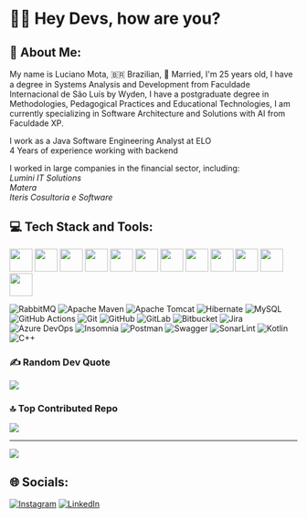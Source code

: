# 👋🏼 Hey Devs, how are you?

## 💫 About Me:
My name is Luciano Mota, 🇧🇷 Brazilian, 💍 Married, I'm 25 years old, I have a degree in Systems Analysis and Development from Faculdade Internacional de São Luís by Wyden, I have a postgraduate degree in Methodologies, Pedagogical Practices and Educational Technologies, I am currently specializing in Software Architecture and Solutions with AI from Faculdade XP.<br>

I work as a Java Software Engineering Analyst at ELO<br>4 Years of experience working with backend<br>

I worked in large companies in the financial sector, including: <br>
*Lumini IT Solutions*<br>
*Matera*<br>
*Iteris Cosultoria e Software*

## 💻 Tech Stack and Tools:

<img loading="lazy" src="https://cdn.jsdelivr.net/gh/devicons/devicon@latest/icons/java/java-original-wordmark.svg" width="40" height="40"/> <img loading="lazy" src="https://cdn.jsdelivr.net/gh/devicons/devicon@latest/icons/spring/spring-original-wordmark.svg" width="40" height="40"/> <img loading="lazy" src="https://cdn.jsdelivr.net/gh/devicons/devicon@latest/icons/junit/junit-original-wordmark.svg" width="40" height="40"/> <img loading="lazy" src="https://cdn.jsdelivr.net/gh/devicons/devicon@latest/icons/postgresql/postgresql-original-wordmark.svg" width="40" height="40"/> <img loading="lazy" src="https://cdn.jsdelivr.net/gh/devicons/devicon@latest/icons/docker/docker-plain-wordmark.svg" width="40" height="40"/> <img loading="lazy" src="https://cdn.jsdelivr.net/gh/devicons/devicon@latest/icons/linux/linux-original.svg" width="40" height="40"/> <img loading="lazy" src="https://cdn.jsdelivr.net/gh/devicons/devicon@latest/icons/sonarqube/sonarqube-plain-wordmark.svg" width="40" height="40"/> <img loading="lazy" src="https://cdn.jsdelivr.net/gh/devicons/devicon@latest/icons/jenkins/jenkins-original.svg" width="40" height="40"/> <img loading="lazy" src="https://cdn.jsdelivr.net/gh/devicons/devicon@latest/icons/heroku/heroku-original-wordmark.svg" width="40" height="40"/> <img loading="lazy" src="https://cdn.jsdelivr.net/gh/devicons/devicon@latest/icons/amazonwebservices/amazonwebservices-plain-wordmark.svg" width="40" height="40"/> <img loading="lazy" src="https://cdn.jsdelivr.net/gh/devicons/devicon@latest/icons/azure/azure-original-wordmark.svg" width="40" height="40"/> <img loading="lazy" src="https://cdn.jsdelivr.net/gh/devicons/devicon@latest/icons/maven/maven-original.svg" width="40" height="40"/>

          
          
![RabbitMQ](https://img.shields.io/badge/rabbitmq-FF6600?style=plastic&logo=rabbitmq&logoColor=white) ![Apache Maven](https://img.shields.io/badge/Apache%20Maven-C71A36?style=plastic&logo=Apache%20Maven&logoColor=white) ![Apache Tomcat](https://img.shields.io/badge/apache%20tomcat-%23F8DC75.svg?style=plastic&logo=apache-tomcat&logoColor=black) ![Hibernate](https://img.shields.io/badge/Hibernate-59666C?style=plastic&logo=Hibernate&logoColor=white) ![MySQL](https://img.shields.io/badge/mysql-4479A1.svg?style=plastic&logo=mysql&logoColor=white) ![GitHub Actions](https://img.shields.io/badge/github%20actions-%232671E5.svg?style=plastic&logo=githubactions&logoColor=white) ![Git](https://img.shields.io/badge/git-%23F05033.svg?style=plastic&logo=git&logoColor=white) ![GitHub](https://img.shields.io/badge/github-%23121011.svg?style=plastic&logo=github&logoColor=white) ![GitLab](https://img.shields.io/badge/gitlab-%23181717.svg?style=plastic&logo=gitlab&logoColor=white) ![Bitbucket](https://img.shields.io/badge/bitbucket-%230047B3.svg?style=plastic&logo=bitbucket&logoColor=white) ![Jira](https://img.shields.io/badge/jira-%230A0FFF.svg?style=plastic&logo=jira&logoColor=white) ![Azure DevOps](https://img.shields.io/badge/-Azure%20DevOps-0078D7?logo=azuredevops&logoColor=white) ![Insomnia](https://img.shields.io/badge/Insomnia-black?style=plastic&logo=insomnia&logoColor=5849BE) ![Postman](https://img.shields.io/badge/Postman-FF6C37?style=plastic&logo=postman&logoColor=white) ![Swagger](https://img.shields.io/badge/-Swagger-%23Clojure?style=plastic&logo=swagger&logoColor=white) ![SonarLint](https://img.shields.io/badge/SonarLint-CB2029?style=plastic&logo=SONARLINT&logoColor=white) ![Kotlin](https://img.shields.io/badge/kotlin-%237F52FF.svg?style=plastic&logo=kotlin&logoColor=white) ![C++](https://img.shields.io/badge/c++-%2300599C.svg?style=plastic&logo=c%2B%2B&logoColor=white)



### ✍️ Random Dev Quote
![](https://quotes-github-readme.vercel.app/api?type=horizontal&theme=radical)

### 🔝 Top Contributed Repo
![](https://github-contributor-stats.vercel.app/api?username=luciano-mota&limit=5&theme=dark&combine_all_yearly_contributions=true)

---
[![](https://visitcount.itsvg.in/api?id=luciano-mota&icon=0&color=0)](https://visitcount.itsvg.in)

## 🌐 Socials:
[![Instagram](https://img.shields.io/badge/Instagram-%23E4405F.svg?logo=Instagram&logoColor=white)](https://instagram.com/luciano.mota99/) [![LinkedIn](https://img.shields.io/badge/LinkedIn-%230077B5.svg?logo=linkedin&logoColor=white)](https://linkedin.com/in/luciano-costa-mota-232b50161/) 

<!-- Proudly created with GPRM ( https://gprm.itsvg.in ) -->
